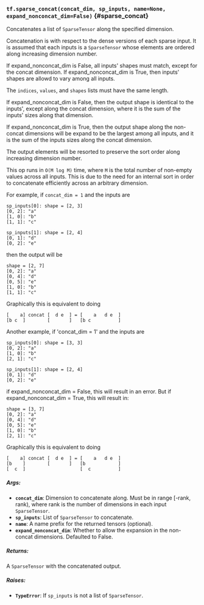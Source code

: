 ### `tf.sparse_concat(concat_dim, sp_inputs, name=None, expand_nonconcat_dim=False)` {#sparse_concat}

Concatenates a list of `SparseTensor` along the specified dimension.

Concatenation is with respect to the dense versions of each sparse input.
It is assumed that each inputs is a `SparseTensor` whose elements are ordered
along increasing dimension number.

If expand_nonconcat_dim is False, all inputs' shapes must match, except for
the concat dimension. If expand_nonconcat_dim is True, then inputs' shapes are
allowd to vary among all inputs.

The `indices`, `values`, and `shapes` lists must have the same length.

If expand_nonconcat_dim is False, then the output shape is identical to the
inputs', except along the concat dimension, where it is the sum of the inputs'
sizes along that dimension.

If expand_nonconcat_dim is True, then the output shape along the non-concat
dimensions will be expand to be the largest among all inputs, and it is the
sum of the inputs sizes along the concat dimension.

The output elements will be resorted to preserve the sort order along
increasing dimension number.

This op runs in `O(M log M)` time, where `M` is the total number of non-empty
values across all inputs. This is due to the need for an internal sort in
order to concatenate efficiently across an arbitrary dimension.

For example, if `concat_dim = 1` and the inputs are

    sp_inputs[0]: shape = [2, 3]
    [0, 2]: "a"
    [1, 0]: "b"
    [1, 1]: "c"

    sp_inputs[1]: shape = [2, 4]
    [0, 1]: "d"
    [0, 2]: "e"

then the output will be

    shape = [2, 7]
    [0, 2]: "a"
    [0, 4]: "d"
    [0, 5]: "e"
    [1, 0]: "b"
    [1, 1]: "c"

Graphically this is equivalent to doing

    [    a] concat [  d e  ] = [    a   d e  ]
    [b c  ]        [       ]   [b c          ]

Another example, if 'concat_dim = 1' and the inputs are

    sp_inputs[0]: shape = [3, 3]
    [0, 2]: "a"
    [1, 0]: "b"
    [2, 1]: "c"

    sp_inputs[1]: shape = [2, 4]
    [0, 1]: "d"
    [0, 2]: "e"

if expand_nonconcat_dim = False, this will result in an error. But if
expand_nonconcat_dim = True, this will result in:

    shape = [3, 7]
    [0, 2]: "a"
    [0, 4]: "d"
    [0, 5]: "e"
    [1, 0]: "b"
    [2, 1]: "c"

Graphically this is equivalent to doing

    [    a] concat [  d e  ] = [    a   d e  ]
    [b    ]        [       ]   [b            ]
    [  c  ]                    [  c          ]


##### Args:


*  <b>`concat_dim`</b>: Dimension to concatenate along. Must be in range [-rank, rank),
    where rank is the number of dimensions in each input `SparseTensor`.
*  <b>`sp_inputs`</b>: List of `SparseTensor` to concatenate.
*  <b>`name`</b>: A name prefix for the returned tensors (optional).
*  <b>`expand_nonconcat_dim`</b>: Whether to allow the expansion in the non-concat
    dimensions. Defaulted to False.

##### Returns:

  A `SparseTensor` with the concatenated output.

##### Raises:


*  <b>`TypeError`</b>: If `sp_inputs` is not a list of `SparseTensor`.

